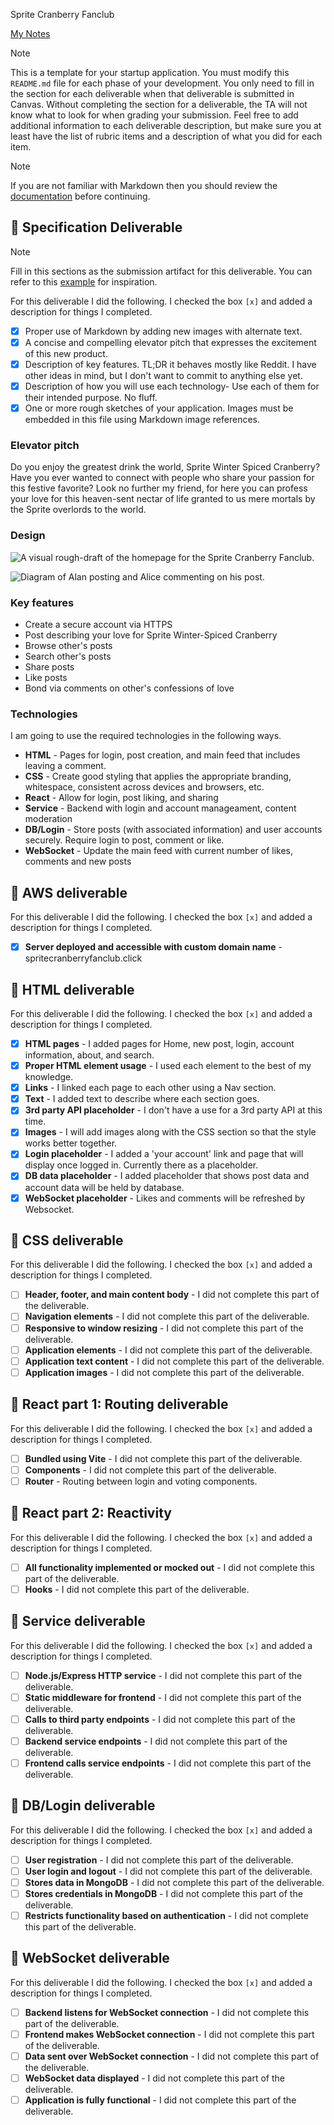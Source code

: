 Sprite Cranberry Fanclub

[My Notes](notes.md)



> [!NOTE]
>  This is a template for your startup application. You must modify this `README.md` file for each phase of your development. You only need to fill in the section for each deliverable when that deliverable is submitted in Canvas. Without completing the section for a deliverable, the TA will not know what to look for when grading your submission. Feel free to add additional information to each deliverable description, but make sure you at least have the list of rubric items and a description of what you did for each item.

> [!NOTE]
>  If you are not familiar with Markdown then you should review the [documentation](https://docs.github.com/en/get-started/writing-on-github/getting-started-with-writing-and-formatting-on-github/basic-writing-and-formatting-syntax) before continuing.

## 🚀 Specification Deliverable

> [!NOTE]
>  Fill in this sections as the submission artifact for this deliverable. You can refer to this [example](https://github.com/webprogramming260/startup-example/blob/main/README.md) for inspiration.

For this deliverable I did the following. I checked the box `[x]` and added a description for things I completed.

- [x] Proper use of Markdown by adding new images with alternate text.
- [x] A concise and compelling elevator pitch that expresses the excitement of this new product.
- [x] Description of key features. TL;DR it behaves mostly like Reddit. I have other ideas in mind, but I don't want to commit to anything else yet.
- [x] Description of how you will use each technology- Use each of them for their intended purpose. No fluff.
- [x] One or more rough sketches of your application. Images must be embedded in this file using Markdown image references.

### Elevator pitch

Do you enjoy the greatest drink the world, Sprite Winter Spiced Cranberry? Have you ever wanted to connect with people who share your passion for this festive favorite? Look no further my friend, for here you can profess your love for this heaven-sent nectar of life granted to us mere mortals by the Sprite overlords to the world. 


### Design

![A visual rough-draft of the homepage for the Sprite Cranberry Fanclub.](https://github.com/user-attachments/assets/51ce3fec-5ed2-4b3d-85fa-02b0894cc4fb)



![Diagram of Alan posting and Alice commenting on his post.](https://github.com/user-attachments/assets/1be63f7f-d2f0-4b48-8b0b-8454865238c6)


### Key features

- Create a secure account via HTTPS
- Post describing your love for Sprite Winter-Spiced Cranberry
- Browse other's posts
- Search other's posts
- Share posts
- Like posts
- Bond via comments on other's confessions of love

### Technologies

I am going to use the required technologies in the following ways.

- **HTML** - Pages for login, post creation, and main feed that includes leaving a comment.
- **CSS** - Create good styling that applies the appropriate branding, whitespace, consistent across devices and browsers, etc.
- **React** - Allow for login, post liking, and sharing
- **Service** - Backend with login and account manageament, content moderation
- **DB/Login** - Store posts (with associated information) and user accounts securely. Require login to post, comment or like.
- **WebSocket** - Update the main feed with current number of likes, comments and new posts

## 🚀 AWS deliverable

For this deliverable I did the following. I checked the box `[x]` and added a description for things I completed.

- [x] **Server deployed and accessible with custom domain name** - spritecranberryfanclub.click

## 🚀 HTML deliverable

For this deliverable I did the following. I checked the box `[x]` and added a description for things I completed.

- [x] **HTML pages** - I added pages for Home, new post, login, account information, about, and search.
- [x] **Proper HTML element usage** - I used each element to the best of my knowledge.
- [x] **Links** - I linked each page to each other using a Nav section.
- [x] **Text** - I added text to describe where each section goes.
- [x] **3rd party API placeholder** - I don't have a use for a 3rd party API at this time.
- [x] **Images** - I will add images along with the CSS section so that the style works better together.
- [x] **Login placeholder** - I added a 'your account' link and page that will display once logged in. Currently there as a placeholder.
- [x] **DB data placeholder** - I added placeholder that shows post data and account data will be held by database.
- [x] **WebSocket placeholder** - Likes and comments will be refreshed by Websocket.

## 🚀 CSS deliverable

For this deliverable I did the following. I checked the box `[x]` and added a description for things I completed.

- [ ] **Header, footer, and main content body** - I did not complete this part of the deliverable.
- [ ] **Navigation elements** - I did not complete this part of the deliverable.
- [ ] **Responsive to window resizing** - I did not complete this part of the deliverable.
- [ ] **Application elements** - I did not complete this part of the deliverable.
- [ ] **Application text content** - I did not complete this part of the deliverable.
- [ ] **Application images** - I did not complete this part of the deliverable.

## 🚀 React part 1: Routing deliverable

For this deliverable I did the following. I checked the box `[x]` and added a description for things I completed.

- [ ] **Bundled using Vite** - I did not complete this part of the deliverable.
- [ ] **Components** - I did not complete this part of the deliverable.
- [ ] **Router** - Routing between login and voting components.

## 🚀 React part 2: Reactivity

For this deliverable I did the following. I checked the box `[x]` and added a description for things I completed.

- [ ] **All functionality implemented or mocked out** - I did not complete this part of the deliverable.
- [ ] **Hooks** - I did not complete this part of the deliverable.

## 🚀 Service deliverable

For this deliverable I did the following. I checked the box `[x]` and added a description for things I completed.

- [ ] **Node.js/Express HTTP service** - I did not complete this part of the deliverable.
- [ ] **Static middleware for frontend** - I did not complete this part of the deliverable.
- [ ] **Calls to third party endpoints** - I did not complete this part of the deliverable.
- [ ] **Backend service endpoints** - I did not complete this part of the deliverable.
- [ ] **Frontend calls service endpoints** - I did not complete this part of the deliverable.

## 🚀 DB/Login deliverable

For this deliverable I did the following. I checked the box `[x]` and added a description for things I completed.

- [ ] **User registration** - I did not complete this part of the deliverable.
- [ ] **User login and logout** - I did not complete this part of the deliverable.
- [ ] **Stores data in MongoDB** - I did not complete this part of the deliverable.
- [ ] **Stores credentials in MongoDB** - I did not complete this part of the deliverable.
- [ ] **Restricts functionality based on authentication** - I did not complete this part of the deliverable.

## 🚀 WebSocket deliverable

For this deliverable I did the following. I checked the box `[x]` and added a description for things I completed.

- [ ] **Backend listens for WebSocket connection** - I did not complete this part of the deliverable.
- [ ] **Frontend makes WebSocket connection** - I did not complete this part of the deliverable.
- [ ] **Data sent over WebSocket connection** - I did not complete this part of the deliverable.
- [ ] **WebSocket data displayed** - I did not complete this part of the deliverable.
- [ ] **Application is fully functional** - I did not complete this part of the deliverable.
